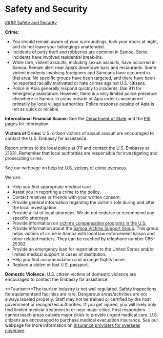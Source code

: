 # Safety and Security

[#### Safety and Security](javascript:void(0); "Safety and Security")

**Crime:**

* You should remain aware of your surroundings, lock your doors at night, and do not leave your belongings unattended.
* Incidents of petty theft and robberies are common in Samoa. Some incidents have involved residential break-ins.
* While rare, violent assaults, including sexual assaults, have occurred in Samoa. Remain alert near Apia’s downtown bars and restaurants. Some violent incidents involving foreigners and Samoans have occurred in that area. No specific groups have been targeted, and there have been no reported racially motivated or hate crimes against U.S. citizens.
* Police in Apia generally respond quickly to incidents. Dial 911 for emergency assistance. However, there is a very limited police presence elsewhere in Samoa. In areas outside of Apia order is maintained primarily by local village authorities. Police response outside of Apia is not as quick or reliable.

**International Financial Scams:** See the [Department of State](http://travel.state.gov/content/passports/english/emergencies/scams.html) and the [FBI](http://www.fbi.gov/scams-safety/fraud) pages for information.

**Victims of Crime:** U.S. citizen victims of sexual assault are encouraged to contact the U.S. Embassy for assistance.

Report crimes to the local police at 911 and contact the U.S. Embassy at 21631. Remember that local authorities are responsible for investigating and prosecuting crime.

See our webpage on [help for U.S. victims of crime overseas](http://travel.state.gov/content/passports/en/emergencies/victims.html).

We can:

* Help you find appropriate medical care.
* Assist you in reporting a crime to the police.
* Contact relatives or friends with your written consent.
* Provide general information regarding the victim’s role during and after the local investigation.
* Provide a list of local attorneys. We do not endorse or recommend any specific attorneys.
* Provide information on [victim’s compensation programs in the U.S.](http://travel.state.gov/content/passports/english/emergencies/victims.html)
* Provide information about the [Samoa Victims Support Group](https://www.facebook.com/samoavictimsupportgroup/). This group helps victims of crime in Samoa with local law enforcement liaison and other related matters. They can be reached by telephone number 085-25392.
* Provide an emergency loan for repatriation to the United States and/or limited medical support in cases of destitution.
* Help you find accommodation and arrange flights home.
* Replace a stolen or lost U.S. passport.

**Domestic Violence:** U.S. citizen victims of domestic violence are encouraged to contact the Embassy for assistance.

**Tourism:**The tourism industry is not well regulated. Safety inspections for equipmentand facilities are rare. Dangerous areas/activities are not always labeled properly. Staff may not be trained or certified by the host government or recognized authorities. If you get injured, you will likely only find limited medical treatment in or near major cities. First responders cannot reach areas outside major cities to provide urgent medical care. U.S. citizens are encouraged to purchase medical evacuation insurance. See our webpage for more information on [insurance providers for overseas coverage](https://travel.state.gov/content/travel/en/international-travel/before-you-go/your-health-abroad/Insurance_Coverage_Overseas.html).